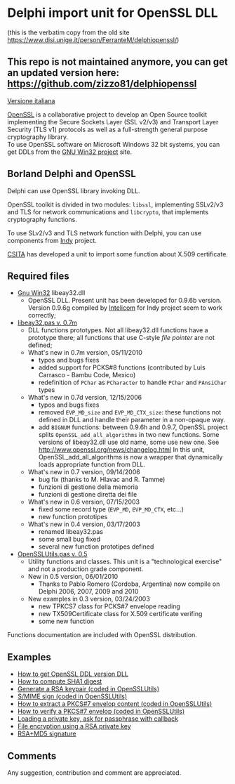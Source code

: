 # Delphi import unit for OpenSSL DLL
(this is the verbatim copy from the old site https://www.disi.unige.it/person/FerranteM/delphiopenssl/)
## This repo is not maintained anymore, you can get an updated version here: https://github.com/zizzo81/delphiopenssl

[Versione italiana](LEGGIMI.md)

[OpenSSL](http://www.openssl.org/) is a collaborative project
to develop an Open Source toolkit implementing the Secure Sockets Layer
(SSL v2/v3) and Transport Layer Security (TLS v1) protocols as well
as a full-strength general purpose cryptography library.<br>
To use OpenSSL software on Microsoft Windows 32 bit systems,
you can get DDLs from the [GNU Win32 project](http://gnuwin32.sourceforge.net/)
site.

## Borland Delphi and OpenSSL
Delphi can use OpenSSL library invoking DLL.

OpenSSL toolkit is divided in two modules: `libssl`, implementing SSLv2/v3
and TLS for network communications and `libcrypto`, that
implements cryptography functions.

To use SLv2/v3 and TLS network function with Delphi, you can use components from
[Indy](http://www.nevrona.com/Indy/) project.

[CSITA](http://www.cedia.unige.it/) has developed a unit to import some function about X.509 certificate.

## Required files

- [Gnu Win32](http://gnuwin32.sourceforge.net/packages/openssl.htm) libeay32.dll
  - OpenSSL DLL. Present unit has been developed for 0.9.6b version. Version 0.9.6g compiled by [Intelicom](http://www.intelicom.si/) for Indy project seem to work correctly;
- [libeay32.pas v. 0.7m](libeay32.pas)
  - DLL functions prototypes. Not all libeay32.dll functions have a prototype there; all functions that use C-style _file pointer_ are not defined;
  * What's new in 0.7m version, 05/11/2010
    - typos and bugs fixes
    - added support for PCKS#8 functions (contributed by Luis Carrasco - Bambu Code, Mexico)
    - redefinition of `PChar` as `PCharacter` to handle `PChar` and `PAnsiChar` types
  * What's new in 0.7d version, 12/15/2006
    - typos and bugs fixes
    - removed `EVP_MD_size` and `EVP_MD_CTX_size`: these functions not defined in DLL and handle their parameter in a non-opaque way.
    - add `BIGNUM` functions: between 0.9.6h and 0.9.7, OpenSSL project splits `OpenSSL_add_all_algorithms` in two new functions. Some versions of libeay32.dll use old name, some use new one. See http://www.openssl.org/news/changelog.html In this unit, OpenSSL_add_all_algorithms is now a wrapper that dynamically loads appropriate function from DLL.
  * What's new in 0.7 version, 09/14/2006
    - bug fix (thanks to M. Hlavac and R. Tamme)
    - funzioni di gestione della memoria
    - funzioni di gestione diretta dei file
  * What's new in 0.6 version, 07/15/2003
    - fixed some record type (`EVP_MD`, `EVP_MD_CTX`, etc...)
    - new function prototipes
  * What's new in 0.4 version, 03/17/2003
    - renamed libeay32.pas
    - some small bug fixed
    - several new function prototipes defined
- [OpenSSLUtils.pas v. 0.5](OpenSSLUtils.pas)
  - Utility functions and classes. This unit is a "technological exercise" and not a production grade component.
  * New in 0.5 version, 06/01/2010
    - Thanks to Pablo Romero (Cordoba, Argentina) now compile on Delphi 2006, 2007, 2009 and 2010
  * New examples in 0.3 version, 03/24/2003
    - new TPKCS7 class for PCKS#7 envelope reading
    - new TX509Certificate class for X.509 certificate verifing
    - some new function

Functions documentation are included with OpenSSL distribution.

## Examples
- [How to get OpenSSL DDL version DLL](example1.md)
- [How to compute SHA1 digest](example2.md)
- [Generate a RSA keypair (coded in OpenSSLUtils)](example3.md)
- [S/MIME sign (coded in OpenSSLUtils)](example4.md)
- [How to extract a PKCS#7 envelop content (coded in OpenSSLUtils)](example5.md)
- [How to verify a PKCS#7 envelop (coded in OpenSSLUtils)](example6.md)
- [Loading a private key, ask for passphrase with callback](AskPassphrase.md)
- [File encryption using a RSA private key](RSAEncrypt.md)
- [RSA+MD5 signature](RSAMD5sig.md)

## Comments
Any suggestion, contribution and comment are appreciated.
